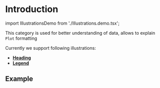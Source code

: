 # Introduction

import IllustrationsDemo from './Illustrations.demo.tsx';

This category is used for better understanding of data, allows to explain `Plot` formatting

Currently we support following illustrations:

- **[Heading](./100_heading.md)**
- **[Legend](./200_legend.md)**

## Example

<IllustrationsDemo/>
